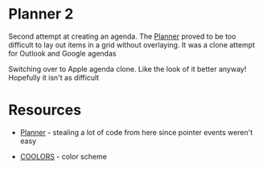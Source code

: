 # Planner 2

Second attempt at creating an agenda. The [Planner](https://github.com/fillip1984/planner) proved to be too difficult to lay out items in a grid without overlaying. It was a clone attempt for Outlook and Google agendas

Switching over to Apple agenda clone. Like the look of it better anyway! Hopefully it isn't as difficult

# Resources

* [Planner](https://github.com/fillip1984/planner) - stealing a lot of code from here since pointer events weren't easy

* [COOLORS](https://coolors.co) - color scheme
